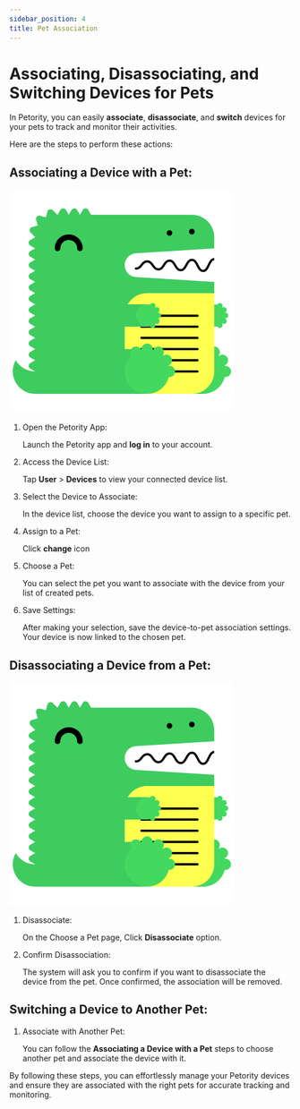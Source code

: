 ```yaml
---
sidebar_position: 4
title: Pet Association
---
```


# Associating, Disassociating, and Switching Devices for Pets
In Petority, you can easily **associate**, **disassociate**, and **switch** devices for your pets to track and monitor their activities.

Here are the steps to perform these actions:

## Associating a Device with a Pet:

![disassociating](/img/logo.svg)

1. Open the Petority App:

	Launch the Petority app and **log in** to your account.

2. Access the Device List:

	Tap **User** > **Devices** to view your connected device list.

3. Select the Device to Associate: 

	In the device list, choose the device you want to assign to a specific pet.

4. Assign to a Pet:

	Click **change** icon

5. Choose a Pet:

	You can select the pet you want to associate with the device from your list of created pets.

6. Save Settings:

	After making your selection, save the device-to-pet association settings. Your device is now linked to the chosen pet.

## Disassociating a Device from a Pet:

![disassociating](/img/logo.svg)

1. Disassociate: 

	On the Choose a Pet page, Click **Disassociate** option.

2. Confirm Disassociation: 

	The system will ask you to confirm if you want to disassociate the device from the pet. Once confirmed, the association will be removed.

## Switching a Device to Another Pet:

1. Associate with Another Pet: 

	You can follow the **Associating a Device with a Pet** steps to choose another pet and associate the device with it.

By following these steps, you can effortlessly manage your Petority devices and ensure they are associated with the right pets for accurate tracking and monitoring.
